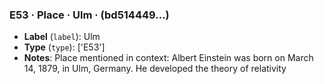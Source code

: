 ### E53 · Place · Ulm · (bd514449...)

- **Label** (`label`): Ulm
- **Type** (`type`): ['E53']
- **Notes**: Place mentioned in context: Albert Einstein was born on March 14, 1879, in Ulm, Germany. 
He developed the theory of relativity